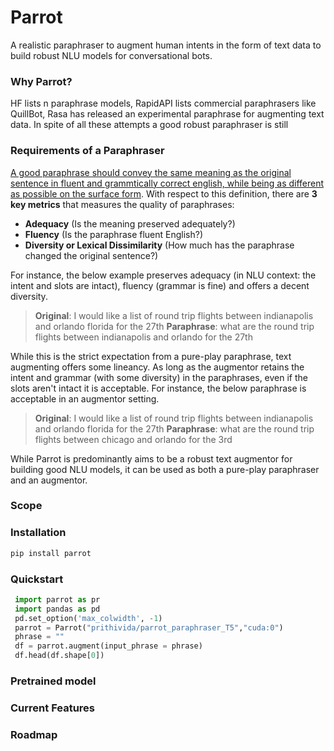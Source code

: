 
# Parrot
A realistic paraphraser to augment human intents in the form of text data to build robust NLU models for conversational bots.

### Why Parrot?
HF lists n paraphrase models, RapidAPI lists commercial paraphrasers like QuillBot, Rasa has released an experimental paraphrase for augmenting text data. In spite of all these attempts a good robust paraphraser is still 

### Requirements of a Paraphraser
[A good paraphrase should convey the same meaning as the original sentence in fluent and grammtically correct english, while being as different as possible on the surface form](https://www.aclweb.org/anthology/D10-1090.pdf). With respect to this definition, there are **3 key metrics** that measures the quality of paraphrases:

 - **Adequacy** (Is the meaning preserved adequately?) 
 - **Fluency** (Is the paraphrase fluent English?) 
 - **Diversity or Lexical Dissimilarity** (How much has the paraphrase changed the original sentence?)

For instance, the below example preserves adequacy (in NLU context: the intent and slots are intact), fluency (grammar is fine) and offers a decent diversity.  

> **Original**:  I would like a list of round trip flights between indianapolis and orlando florida for the 27th
> **Paraphrase**: what are the round trip flights between indianapolis and orlando for the 27th

While this is the strict expectation from a pure-play paraphrase, text augmenting offers some lineancy.  As long as the augmentor retains the intent and grammar (with some diversity) in the paraphrases, even if the slots aren't intact it is acceptable. For instance, the below paraphrase is acceptable in an augmentor setting.

> **Original**:  I would like a list of round trip flights between indianapolis and orlando florida for the 27th
> **Paraphrase**: what are the round trip flights between chicago and orlando for the 3rd

While Parrot is predominantly aims to be a robust text augmentor for building good NLU models, it can be used as both a pure-play paraphraser and an augmentor. 

### Scope

### Installation
```python
pip install parrot
```


### Quickstart
```python
 import parrot as pr
 import pandas as pd
 pd.set_option('max_colwidth', -1)
 parrot = Parrot("prithivida/parrot_paraphraser_T5","cuda:0")
 phrase = ""
 df = parrot.augment(input_phrase = phrase)
 df.head(df.shape[0])
```

### Pretrained model

### Current Features

### Roadmap
